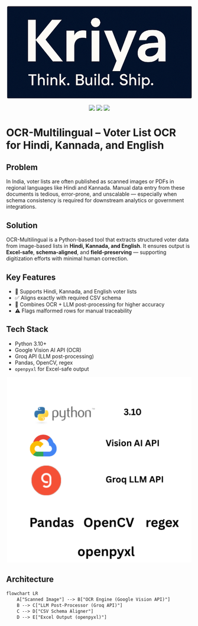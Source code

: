 <p align="center">
  <img src="screenshots/kriya_banner.png" alt="Kriya Banner" width="500"/>
</p>

<p align="center">
  <img src="https://img.shields.io/badge/Python-3.10-blue.svg" />
  <img src="https://img.shields.io/badge/API-Google%20Vision-yellow" />
  <img src="https://img.shields.io/badge/LLM-Groq%20API-purple" />
</p>

# OCR-Multilingual – Voter List OCR for Hindi, Kannada, and English



## Problem
In India, voter lists are often published as scanned images or PDFs in regional languages like Hindi and Kannada. Manual data entry from these documents is tedious, error-prone, and unscalable — especially when schema consistency is required for downstream analytics or government integrations.

## Solution
OCR-Multilingual is a Python-based tool that extracts structured voter data from image-based lists in **Hindi, Kannada, and English**. It ensures output is **Excel-safe**, **schema-aligned**, and **field-preserving** — supporting digitization efforts with minimal human correction.

## Key Features
- 📄 Supports Hindi, Kannada, and English voter lists
- ✅ Aligns exactly with required CSV schema
- 🧠 Combines OCR + LLM post-processing for higher accuracy
- ⚠️ Flags malformed rows for manual traceability


## Tech Stack
- Python 3.10+
- Google Vision AI API (OCR)
- Groq API (LLM post-processing)
- Pandas, OpenCV, regex
- `openpyxl` for Excel-safe output

<p align="center">
  <img src="screenshots/tech_stack.png" alt="Tech Stack Overview" width="500"/>
</p>

## Architecture
```mermaid
flowchart LR
    A["Scanned Image"] --> B["OCR Engine (Google Vision API)"]
    B --> C["LLM Post-Processor (Groq API)"]
    C --> D["CSV Schema Aligner"]
    D --> E["Excel Output (openpyxl)"]




